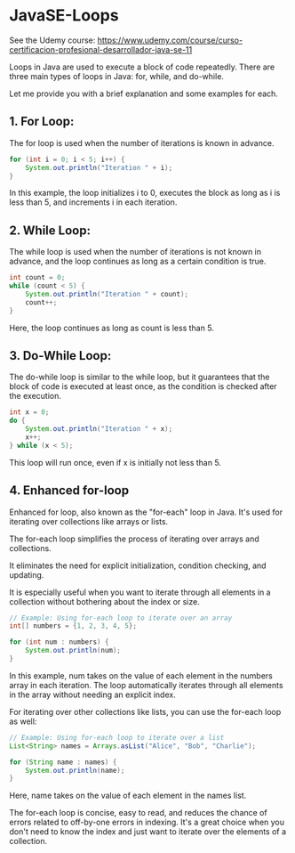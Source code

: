 # JavaSE-Loops

See the Udemy course: https://www.udemy.com/course/curso-certificacion-profesional-desarrollador-java-se-11

Loops in Java are used to execute a block of code repeatedly. There are three main types of loops in Java: for, while, and do-while. 

Let me provide you with a brief explanation and some examples for each.

## 1. For Loop:
The for loop is used when the number of iterations is known in advance.

```java
for (int i = 0; i < 5; i++) {
    System.out.println("Iteration " + i);
}
```

In this example, the loop initializes i to 0, executes the block as long as i is less than 5, and increments i in each iteration.

## 2. While Loop:
The while loop is used when the number of iterations is not known in advance, and the loop continues as long as a certain condition is true.

```java
int count = 0;
while (count < 5) {
    System.out.println("Iteration " + count);
    count++;
}
```

Here, the loop continues as long as count is less than 5.

## 3. Do-While Loop:
The do-while loop is similar to the while loop, but it guarantees that the block of code is executed at least once, as the condition is checked after the execution.

```java
int x = 0;
do {
    System.out.println("Iteration " + x);
    x++;
} while (x < 5);
```

This loop will run once, even if x is initially not less than 5.

## 4. Enhanced for-loop

Enhanced for loop, also known as the "for-each" loop in Java. It's used for iterating over collections like arrays or lists. 

The for-each loop simplifies the process of iterating over arrays and collections. 

It eliminates the need for explicit initialization, condition checking, and updating. 

It is especially useful when you want to iterate through all elements in a collection without bothering about the index or size.

```java
// Example: Using for-each loop to iterate over an array
int[] numbers = {1, 2, 3, 4, 5};

for (int num : numbers) {
    System.out.println(num);
}
```

In this example, num takes on the value of each element in the numbers array in each iteration. The loop automatically iterates through all elements in the array without needing an explicit index.

For iterating over other collections like lists, you can use the for-each loop as well:

```java
// Example: Using for-each loop to iterate over a list
List<String> names = Arrays.asList("Alice", "Bob", "Charlie");

for (String name : names) {
    System.out.println(name);
}
```

Here, name takes on the value of each element in the names list.

The for-each loop is concise, easy to read, and reduces the chance of errors related to off-by-one errors in indexing. It's a great choice when you don't need to know the index and just want to iterate over the elements of a collection. 

